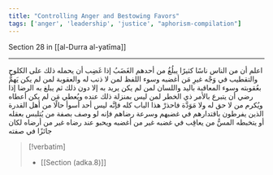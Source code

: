 ```yaml
---
title: "Controlling Anger and Bestowing Favors"
tags: ['anger', 'leadership', 'justice', "aphorism-compilation"]
---
```


 Section 28 in [[al-Durra al-yatīma]]

---
اعلم أن من الناس ناسًا كثيرًا يبلُغُ من أحدهم الغَضَبُ إذا غَضِب أن يحمله ذلك على الكلوح والتقطيب في وَجْه غيرِ مَن أغضبه وسوء اللفظ لمن لا ذنب له والعقوبة لمن لم يكن يَهمُّ بعُقوبته وسوء المعاقبة باليد واللسان لمن لم يكن يريد به إلا دون ذلك ثم يبلغ به الرضا إذا رضي أن يتبرع بالأمر ذي الخطر لمن ليس بمنزلة ذلك عنده ويُعطي مَن لم يكن أعطاه ويُكرم من لا حق له ولا مَوَدَّة فاحذرْ هذا الباب كله فإنَّه ليس أحد أسوأ حالًا من أهل القدرة الذين يفرطون باقتدارهم في غضبهم وسرعة رضاهم فإنه لو وصف بصفة من يُتلبس بعقله أو يتخبطه المسُّ من يعاقِب في غضبه غير من أغضبه ويحبو عند رضاه غير من أرضاه لكان جائزًا في صفته

> [!verbatim]
> - [[Section (adka.8)]]
